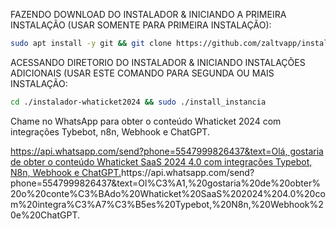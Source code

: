 FAZENDO DOWNLOAD DO INSTALADOR & INICIANDO A PRIMEIRA INSTALAÇÃO (USAR SOMENTE PARA PRIMEIRA INSTALAÇÃO):

```bash
sudo apt install -y git && git clone https://github.com/zaltvapp/instalador-whaticket2024 && sudo chmod -R 777 instalador-whaticket2024 && cd instalador-whaticket2024 && sudo ./install_primaria
```

ACESSANDO DIRETORIO DO INSTALADOR & INICIANDO INSTALAÇÕES ADICIONAIS (USAR ESTE COMANDO PARA SEGUNDA OU MAIS INSTALAÇÃO:
```bash
cd ./instalador-whaticket2024 && sudo ./install_instancia
```
Chame no WhatsApp para obter o conteúdo Whaticket 2024 com integrações Tybebot, n8n, Webhook e ChatGPT.

[https://api.whatsapp.com/send?phone=5547999826437&text=Olá, gostaria de obter o conteúdo Whaticket SaaS 2024 4.0 com integrações Typebot, N8n, Webhook e ChatGPT.](https://api.whatsapp.com/send?phone=5547999826437&text=Ol%C3%A1,%20gostaria%20de%20obter%20o%20conte%C3%BAdo%20Whaticket%20SaaS%202024%204.0%20com%20integra%C3%A7%C3%B5es%20Typebot,%20N8n,%20Webhook%20e%20ChatGPT.)https://api.whatsapp.com/send?phone=5547999826437&text=Ol%C3%A1,%20gostaria%20de%20obter%20o%20conte%C3%BAdo%20Whaticket%20SaaS%202024%204.0%20com%20integra%C3%A7%C3%B5es%20Typebot,%20N8n,%20Webhook%20e%20ChatGPT.
